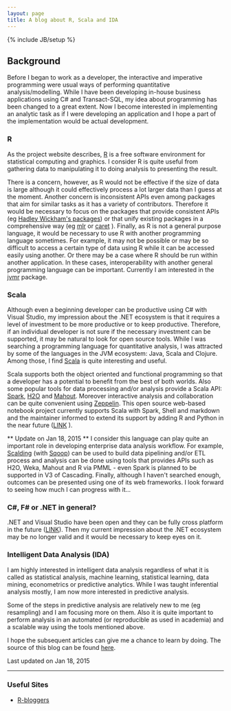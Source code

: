 ```yaml
---
layout: page
title: A blog about R, Scala and IDA
---
```

{% include JB/setup %}

## Background

Before I began to work as a developer, the interactive and imperative programming were usual ways of performing quantitative analysis/modelling. While I have been developing in-house business applications using C# and Transact-SQL, my idea about programming has been changed to a great extent. Now I become interested in implementing an analytic task as if I were developing an application and I hope a part of the implementation would be actual development.

### R

As the project website describes, [R](http://www.r-project.org/) is a free software environment for statistical computing and graphics. I consider R is quite useful from gathering data to manipulating it to doing analysis to presenting the result.

There is a concern, however, as R would not be effective if the size of data is large although it could effectively process a lot larger data than I guess at the moment. Another concern is inconsistent APIs even among packages that aim for similar tasks as it has a variety of contributors. Therefore it would be necessary to focus on the packages that provide consistent APIs (eg [Hadley Wickham's packages](https://github.com/hadley)) or that unify existing packages in a comprehensive way (eg [mlr](http://berndbischl.github.io/mlr/tutorial/html/index.html) or [caret](http://topepo.github.io/caret/index.html) ). Finally, as R is not a general purpose language, it would be necessary to use R with another programming language sometimes. For example, it may not be possible or may be so difficult to access a certain type of data using R while it can be accessed easily using another. Or there may be a case where R should be run within another application. In these cases, interoperability with another general programming language can be important. Currently I am interested in the [jvmr](http://cran.r-project.org/web/packages/jvmr/index.html) package.

### Scala

Although even a beginning developer can be productive using C# with Visual Studio, my impression about the .NET ecosystem is that it requires a level of investment to be more productive or to keep productive. Therefore, if an individual developer is not sure if the necessary investment can be supported, it may be natural to look for open source tools. While I was searching a programming language for quantitative analysis, I was attracted by some of the languages in the JVM ecosystem: Java, Scala and Clojure. Among those, I find [Scala](http://scala-ide.org/) is quite interesting and useful.

Scala supports both the object oriented and functional programming so that a developer has a potential to benefit from the best of both worlds. Also some popular tools for data processing and/or analysis provide a Scala API: [Spark](https://spark.apache.org/), [H2O](https://github.com/0xdata/h2o/tree/master/h2o-scala) and [Mahout](https://mahout.apache.org/users/sparkbindings/home.html). Moreover interactive analysis and collaboration can be quite convenient using [Zeppelin](http://zeppelin-project.org/). This open source web-based notebook project currently supports Scala with Spark, Shell and markdown and the maintainer informed to extend its support by adding R and Python in the near future ([LINK](https://groups.google.com/forum/#!topic/zeppelin-developers/NAQNc8pha78) ).

** Update on Jan 18, 2015 **
I consider this language can play quite an important role in developing enterprise data analysis workflow. For example, [Scalding](https://github.com/twitter/scalding) (with [Sqoop](http://sqoop.apache.org/)) can be used to build data pipelining and/or ETL process and analysis can be done using tools that provides APIs such as H2O, Weka, Mahout and R via PMML - even Spark is planned to be supported in V3 of Cascading. Finally, although I haven't searched enough, outcomes can be presented using one of its web frameworks. I look forward to seeing how much I can progress with it...

### C#, F# or .NET in general?

.NET and Visual Studio have been open and they can be fully cross platform in the future ([LINK](http://blogs.msdn.com/b/somasegar/archive/2014/11/12/opening-up-visual-studio-and-net-to-every-developer-any-application-net-server-core-open-source-and-cross-platform-visual-studio-community-2013-and-preview-of-visual-studio-2015-and-net-2015.aspx)). Then my current impression about the .NET ecosystem may be no longer valid and it would be necessary to keep eyes on it.

### Intelligent Data Analysis (IDA)

I am highly interested in intelligent data analysis regardless of what it is called as statistical analysis, machine learning, statistical learning, data mining, econometrics or predictive analytics. While I was taught inferential analysis mostly, I am now more interested in predictive analysis. 

Some of the steps in predictive analysis are relatively new to me (eg resampling) and I am focusing more on them. Also it is quite important to perform analysis in an automated (or reproducible as used in academia) and a scalable way using the tools mentioned above.

I hope the subsequent articles can give me a chance to learn by doing. The source of this blog can be found [here](https://github.com/jaehyeon-kim/jaehyeon-kim.github.io).

Last updated on Jan 18, 2015

---
### Useful Sites

- [R-bloggers](http://www.r-bloggers.com/)